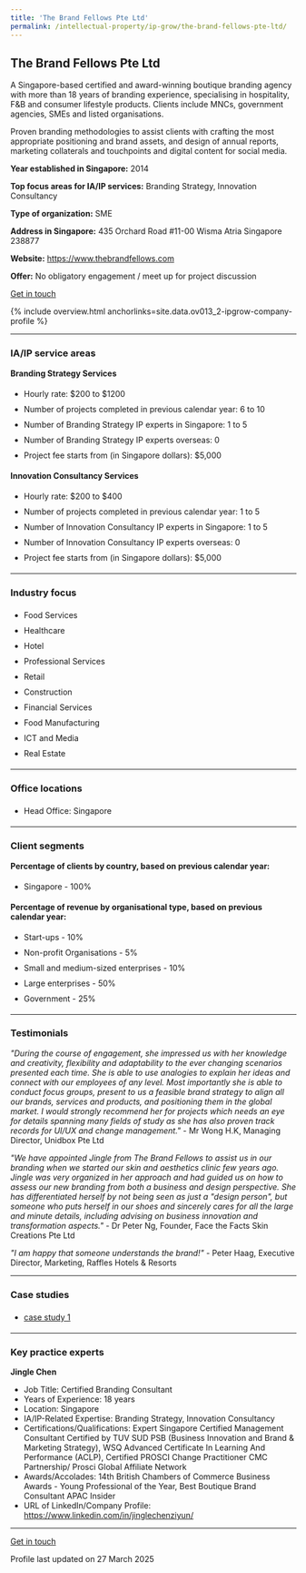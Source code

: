 ```yaml
---
title: 'The Brand Fellows Pte Ltd'
permalink: /intellectual-property/ip-grow/the-brand-fellows-pte-ltd/
---
```


## The Brand Fellows Pte Ltd

A Singapore-based certified and award-winning boutique branding agency with more than 18 years of branding experience, specialising in hospitality, F&B and consumer lifestyle products. Clients include MNCs, government agencies, SMEs and listed organisations.

Proven branding methodologies to assist clients with crafting the most appropriate positioning and brand assets, and design of annual reports, marketing collaterals and touchpoints and digital content for social media.

<b>Year established in Singapore:</b> 2014

<b>Top focus areas for IA/IP services:</b> Branding Strategy, Innovation Consultancy

<b>Type of organization:</b> SME

<b>Address in Singapore:</b> 435 Orchard Road #11-00 Wisma Atria Singapore 238877

<b>Website:</b> <a href='https://www.thebrandfellows.com'>https://www.thebrandfellows.com</a>

<b>Offer:</b> No obligatory engagement / meet up for project discussion

<a class='btn' href='https://form.gov.sg/67d7d3c5c75b36291017b5b0' target='_blank' rel='noopener'>Get in touch</a>

{% include overview.html anchorlinks=site.data.ov013_2-ipgrow-company-profile %}

---
<a name='ip-related-service-areas'></a>
### IA/IP service areas

**Branding Strategy Services**

<ul>
<li style='line-height: 27px; margin: 0px 0px !important'>Hourly rate:  $200 to $1200</li>
<li style='line-height: 27px; margin: 0px 0px !important'>Number of projects completed in previous calendar year: 6 to 10</li>
<li style='line-height: 27px; margin: 0px 0px !important'>Number of Branding Strategy IP experts in Singapore: 1 to 5</li>
<li style='line-height: 27px; margin: 0px 0px !important'>Number of Branding Strategy IP experts overseas: 0</li>
<li style='line-height: 27px; margin: 0px 0px !important'>Project fee starts from (in Singapore dollars):  $5,000</li>
</ul>

**Innovation Consultancy Services**

<ul>
<li style='line-height: 27px; margin: 0px 0px !important'>Hourly rate:  $200 to $400</li>
<li style='line-height: 27px; margin: 0px 0px !important'>Number of projects completed in previous calendar year: 1 to 5</li>
<li style='line-height: 27px; margin: 0px 0px !important'>Number of Innovation Consultancy IP experts in Singapore: 1 to 5</li>
<li style='line-height: 27px; margin: 0px 0px !important'>Number of Innovation Consultancy IP experts overseas: 0</li>
<li style='line-height: 27px; margin: 0px 0px !important'>Project fee starts from (in Singapore dollars):  $5,000</li>
</ul>

---
<a name='industry-focus'></a>
### Industry focus

<ul><li style='line-height: 27px; margin: 0px 0px !important'> Food Services</li><li style='line-height: 27px; margin: 0px 0px !important'>Healthcare</li><li style='line-height: 27px; margin: 0px 0px !important'>Hotel</li><li style='line-height: 27px; margin: 0px 0px !important'>Professional Services</li><li style='line-height: 27px; margin: 0px 0px !important'>Retail</li><li style='line-height: 27px; margin: 0px 0px !important'>Construction</li><li style='line-height: 27px; margin: 0px 0px !important'>Financial Services</li><li style='line-height: 27px; margin: 0px 0px !important'>Food Manufacturing</li><li style='line-height: 27px; margin: 0px 0px !important'>ICT and Media</li><li style='line-height: 27px; margin: 0px 0px !important'>Real Estate</li></ul>

---
<a name='office-locations'></a>
### Office locations

<ul><li style='line-height: 27px; margin: 0px 0px !important'> Head Office: Singapore</li></ul>

---
<a name='client-segments'></a>
### Client segments

**Percentage of clients by country, based on previous calendar year:**

<ul><li style='line-height: 27px; margin: 0px 0px !important'> Singapore - 100%</li></ul>

**Percentage of revenue by organisational type, based on previous calendar year:**

<ul><li style='line-height: 27px; margin: 0px 0px !important'> Start-ups - 10%</li><li style='line-height: 27px; margin: 0px 0px !important'>Non-profit Organisations - 5%</li><li style='line-height: 27px; margin: 0px 0px !important'>Small and medium-sized enterprises - 10%</li><li style='line-height: 27px; margin: 0px 0px !important'>Large enterprises - 50%</li><li style='line-height: 27px; margin: 0px 0px !important'>Government - 25%</li></ul>

---
<a name='testimonials'></a>
### Testimonials

*"During the course of engagement, she impressed us with her knowledge and creativity, flexibility and adaptability to the ever changing scenarios presented each time. She is able to use analogies to explain her ideas and connect with our employees of any level. Most importantly she is able to conduct focus groups, present to us a feasible brand strategy to align all our brands, services and products, and positioning them in the global market. I would strongly recommend her for projects which needs an eye for details spanning many fields of study as she has also proven track records for UI/UX and change management."* - Mr Wong H.K, Managing Director, Unidbox Pte Ltd

*"We have appointed Jingle from The Brand Fellows to assist us in our branding when we started our skin and aesthetics clinic few years ago. Jingle was very organized in her approach and had guided us on how to assess our new branding from both a business and design perspective. She has differentiated herself by not being seen as just a "design person", but someone who puts herself in our shoes and sincerely cares for all the large and minute details, including advising on business innovation and transformation aspects."* - Dr Peter Ng, Founder, Face the Facts Skin Creations Pte Ltd

*"I am happy that someone understands the brand!"* - Peter Haag, Executive Director, Marketing, Raffles Hotels & Resorts



---
<a name='case-studies'></a>
### Case studies

<ul><li style='line-height: 27px; margin: 0px 0px !important'> <a href="https://www.marketing-interactive.com/yeo-s-and-fairprice-launch-special-edition-cans-with-quirky-characters" target="_blank" rel="noopener">case study 1</a></li></ul>

---
<a name='key-practice-experts'></a>
### Key practice experts

**Jingle Chen**

- Job Title: Certified Branding Consultant
- Years of Experience: 18 years
- Location: Singapore
- IA/IP-Related Expertise: Branding Strategy, Innovation Consultancy
- Certifications/Qualifications: Expert Singapore Certified Management Consultant Certified by TUV SUD PSB (Business Innovation and Brand & Marketing Strategy), WSQ Advanced Certificate In Learning And Performance (ACLP), Certified PROSCI Change Practitioner CMC Partnership/ Prosci Global Affiliate Network
- Awards/Accolades: 14th British Chambers of Commerce Business Awards - Young Professional of the Year, Best Boutique Brand Consultant APAC Insider
- URL of LinkedIn/Company Profile: 
<a href="https://www.linkedin.com/in/jinglechenziyun/" target="_blank" rel="noopener">https://www.linkedin.com/in/jinglechenziyun/</a>  


---
<p>
<a class='btn' href='https://form.gov.sg/67d7d3c5c75b36291017b5b0' target='_blank' rel='noopener'>Get in touch</a>
</p>
Profile last updated on 27 March 2025
